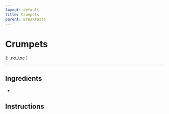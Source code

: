 ```yaml
---
layout: default
title: Crumpets
parent: Breakfasts
---
```


# Crumpets
{: .no_toc }

---

## Ingredients
<ul>
	<li></li>
</ul>

## Instructions
